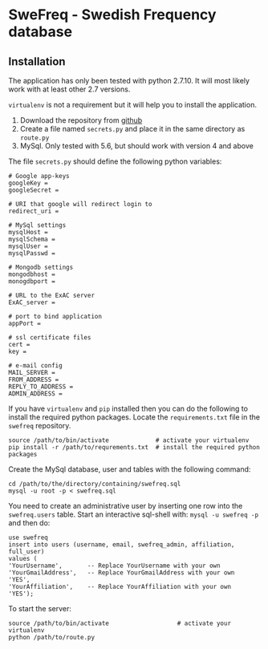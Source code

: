 SweFreq - Swedish Frequency database
====================================

Installation
------------

The application has only been tested with python 2.7.10. It will most likely work with at least other 2.7 versions.

`virtualenv` is not a requirement but it will help you to install the application.

1. Download the repository from [github](https://github.com/NBISweden/swefreq)
2. Create a file named `secrets.py` and place it in the same directory as `route.py`
3. MySql. Only tested with 5.6, but should work with version 4 and above

The file `secrets.py` should define the following python variables:

	# Google app-keys
	googleKey = 
	googleSecret = 

	# URI that google will redirect login to
	redirect_uri = 

	# MySql settings
	mysqlHost = 
	mysqlSchema = 
	mysqlUser = 
	mysqlPasswd = 
	
	# Mongodb settings
	mongodbhost = 
	monogdbport = 
	
	# URL to the ExAC server
	ExAC_server = 
	
	# port to bind application
	appPort =
	
	# ssl certificate files
	cert = 
	key = 

	# e-mail config
	MAIL_SERVER = 
	FROM_ADDRESS = 
	REPLY_TO_ADDRESS = 
	ADMIN_ADDRESS = 




If you have `virtualenv` and `pip` installed then you can do the following to install the required python packages. Locate the `requirements.txt` file in the `swefreq` repository.


	source /path/to/bin/activate             # activate your virtualenv
	pip install -r /path/to/requrements.txt  # install the required python packages



Create the MySql database, user and tables with the following command:

	cd /path/to/the/directory/containing/swefreq.sql
	mysql -u root -p < swefreq.sql

You need to create an administrative user by inserting one row into the `swefreq.users` table. Start an interactive sql-shell with: `mysql -u swefreq -p` and then do:

	use swefreq
	insert into users (username, email, swefreq_admin, affiliation, full_user)
	values (
	'YourUsername',       -- Replace YourUsername with your own
	'YourGmailAddress',   -- Replace YourGmailAddress with your own
	'YES',
	'YourAffiliation',    -- Replace YourAffiliation with your own
	'YES');

To start the server:

	source /path/to/bin/activate                   # activate your virtualenv
	python /path/to/route.py